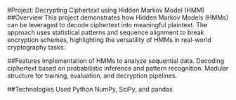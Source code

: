 
#Project: Decrypting Ciphertext using Hidden Markov Model (HMM)
##Overview
This project demonstrates how Hidden Markov Models (HMMs) can be leveraged to decode ciphertext into meaningful plaintext. The approach uses statistical patterns and sequence alignment to break encryption schemes, highlighting the versatility of HMMs in real-world cryptography tasks.

##Features
Implementation of HMMs to analyze sequential data.
Decoding ciphertext based on probabilistic inference and pattern recognition.
Modular structure for training, evaluation, and decryption pipelines.

##Technologies Used
Python
NumPy, SciPy, and pandas
